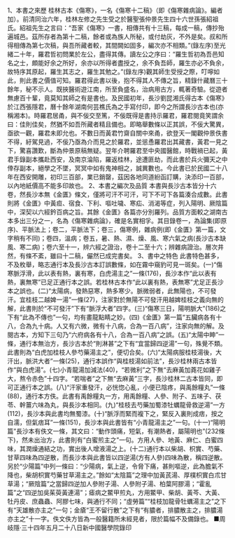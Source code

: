 1、本書之來歷
桂林古本《傷寒》，一名《傷寒十二稿》（即《傷寒雜病論》。編者加）。前清同治六年，桂林左修之先生受之於醫聖張仲景先生四十六世孫張紹祖氏。紹祖先生之言曰：“吾家《傷寒》一書，相傳共有十三稿，每成一稿，傳抄殆遍城邑。茲所存者為第十二稿，餘者或為族人所秘，或付劫灰，不外是矣。叔和所得相傳為第七次稿，與吾所藏者較，其間闕如固多，編次亦不相類。”(錄左序)至光緒二十年，羅君哲初問業於左公，盡得其傳。讀左公之序曰：“羅生哲初為吾邑知名之士，頗能好余之所好，余亦以所得者盡授之，余不負吾師，羅生亦必不負余，故特序其原起，羅生其志之，羅生其勉之。”(錄左序)觀其師生受授之際，叮嚀如此，則此書之價值可知。羅君得此書以後，抱不得其人不傳之旨，精錄什藏曆三十餘年，秘不示人。既挾醫術遊江南，所至負盛名，治病用古方，輒著奇驗。從遊者無慮百十輩，竟莫知其師之有是書也。及民國初年，長沙劉昆湘氏得古本《傷寒》於江西張隱君，曆十餘年湖南何芸樵氏為之手寫付印，即今之所謂長沙古本也(亦稱湘本)。時羅君居甬，與不佞交至篤，不佞既得是書持示羅君，羅君閱竟笑謂余曰：佳則佳矣，然猶不如吾所藏者精且備也。即略舉數條以正其誤，不佞大驚異，亟欲一觀，羅君未即允也。不數日而黃君竹齋自關中來甬，欲登天一閣觀仲景佚書不得，紆駕見過，不佞乃亟為介而見之於羅君，並慫恿羅君出其藏書，黃君一見之下，驚喜讚歎，斷為仲景原稿無疑。翌年介聘羅君至中央國醫館，時戰禍已起，黃君手錄副本攜赴西安，及南京淪陷，羅返桂林，途遭匪劫，而此書於兵火彌天之中倖存副本，絕學之不墜，冥冥中如有鬼神相之，誠異數也。今此書已於民國二十八年在西安開雕，初印三百部，業已銷罄，茲因各地同道紛函訂購，決添印一百部，以內地紙價高不能多印故也。
2、本書之編次及品質
本書與長沙古本皆分十六卷，然長沙本無《金匱》條文，僅將可汗不可汗，可下不可下各篇湊合成數。此書則將《金匱》中黃疸、宿食、下利、嘔吐噦、寒疝、消渴等症，列入陽明、厥陰篇中，深契以六經鈐百病之旨。其餘《金匱》各篇亦分別羅列。品質方面較之湖南古本多出三分之一，名為《傷寒雜病論》，確是名實相孚。其目錄卷一，為論集(即原序)、平脈法上；卷二，平脈法下；卷三，傷寒例，雜病例(即《金匱》第一篇，文字稍有不同)；卷四，溫病；卷五，暑、熱、濕、燥、風、寒六氣之病(長沙古本缺風、寒二病)；卷六至十一，辨六經之證治，卷十二至十六；辨雜病證治。層次井然，有條不紊，雖曰十二稿，儼然已成完書矣。
3、書中之特色
此書特色甚多，不及枚舉，略志通行本及長沙古本訂誤數條，如在霧中窺豹可見一斑矣。(一)“傷寒脈浮滑，此以表有熱，裏有寒，白虎湯主之”一條(176)，長沙本作“此以表有熱，裏無寒”已足正通行本之誤。若桂林古本作“此以裏有熱，表無寒”尤足正長沙本之誤也。(二)“太陽病，發熱惡寒，熱多寒少。脈微弱者，此無陽也，不可發汗。宜桂枝二越婢一湯”一條(27)，注家對於無陽不可發汗用越婢桂枝之義向無的解，此書則於“不可發汗”下有“脈浮大者”四字。(三)“傷寒三日，陽明脈大”(186)之下有“此為不傳也”一句，均有畫龍點睛之妙。(四)《金匱》第一篇“五臟病各有十八，合為九十病。人又有六微，微有十八病，合為一百八病”，注家向無的解。及閱古本，方知下三句乃“六府病各有十八，合為一百八病”之誤。(五)“太陽中眒”一條，通行本無治方，長沙古本於“則淋甚”之下有“宜當歸四逆湯”一句，殊覺不類。此書則為“白虎加桂枝人參芍藥湯主之”，便切合矣。(六)“太陽病服桂枝湯後，大汗出，脈洪大者”一條(25)，通行本誤作“與桂枝湯如前法”，長沙桂林兩古本皆作“與白虎湯”。(七)小青龍湯加減法(40)，“若微利”之下無“去麻黃加蕘花如雞子大，熬令赤色”十四字。“若喘者”之下無“去麻黃”三字，長沙桂林二古本皆同，即可正通行本之誤。(八)“汗家重發汗，必恍惚心亂，小便已陰疼，與禹餘糧丸”一條(88)，通行本方佚。此書有禹餘糧丸一方，用禹餘糧、人參、附子、五味子、茯苓、幹薑六味為丸，與長沙本相同。(九)“桂枝去芍藥加蜀漆牡蠣龍骨救逆湯”一方(112)，長沙本與此書均無蜀漆。(十)“脈浮而緊而複下之，緊反入裏則成痞，按之自濡，但氣痞耳”一條(151)，長沙本與此書皆有“小青龍湯主之”一句。(十一)“陽明篇”長沙本有佚文一條，其文曰：“動作頭痛，短氣，有潮熱者，屬陽明也”(232條下)，然未出治方，此書則有“白蜜煎主之”一句。方用人參、地黃、麻仁、白蜜四味，其潤燥通結之功，實出後人增液湯之上。(十二)通行本以柴胡、枳實、芍藥、甘草四味為四逆散，而長沙本與此書皆以四逆湯(方有人參)四味為散，稱四逆散。另於“少陽篇”中列一條曰：“少陽病，氣上逆，令脅下痛，甚則嘔逆，此為膽氣不降也，柴胡枳實芍藥甘草湯主之。”餘如“太陰篇”之理中加黃芪湯、厚樸枳實白朮甘草湯；“厥陰篇”之當歸四逆加人參附子湯、人參附子湯、柏葉阿膠湯；“霍亂篇”之“四逆加吳茱萸黃連湯”；瘧病之鱉甲煎丸，方用鱉甲、柴胡、黃芩、大黃、牡丹皮、庶蟲蟲、阿膠七味，與通行不同；“虛勞篇”“桂枝加龍骨牡蠣湯主之”之下有“天雄散亦主之”一句；金瘡“王不留行散”之下有“有膿者，排膿散主之，排膿湯亦主之”十一字。佚文佚方皆為一般醫籍所未經見者，限於篇幅不及備錄也。
■周岐隱·三十四年五月二十八日新中國醫學院錄印
